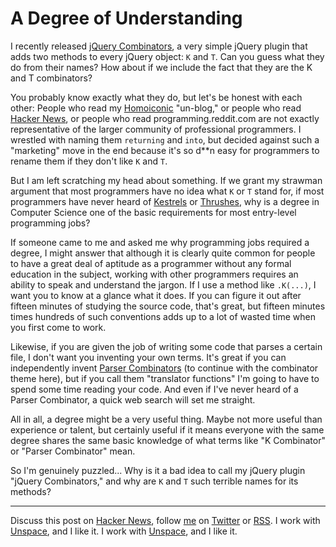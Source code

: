 A Degree of Understanding
===

I recently released [jQuery Combinators][jqc], a very simple jQuery plugin that adds two methods to every jQuery object: `K` and `T`. Can you guess what they do from their names? How about if we include the fact that they are the K and T combinators?

You probably know exactly what they do, but let's be honest with each other: People who read my [Homoiconic][h] "un-blog," or people who read [Hacker News][hn], or people who read programming.reddit.com are not exactly representative of the larger community of professional programmers. I wrestled with naming them `returning` and `into`, but decided against such a "marketing" move in the end because it's so d\*\*n easy for programmers to rename them if they don't like `K` and `T`.

But I am left scratching my head about something. If we grant my strawman argument that most programmers have no idea what `K` or `T` stand for, if most programmers have never heard of [Kestrels][k] or [Thrushes][t], why is a degree in Computer Science one of the basic requirements for most entry-level programming jobs?

If someone came to me and asked me why programming jobs required a degree, I might answer that although it is clearly quite common for people to have a great deal of aptitude as a programmer without any formal education in the subject, working with other programmers requires an ability to speak and understand the jargon. If I use a method like `.K(...)`, I want you to know at a glance what it does. If you can figure it out after fifteen minutes of studying the source code, that's great, but fifteen minutes times hundreds of such conventions adds up to a lot of wasted time when you first come to work.

Likewise, if you are given the job of writing some code that parses a certain file, I don't want you inventing your own terms. It's great if you can independently invent [Parser Combinators][pc] (to continue with the combinator theme here), but if you call them "translator functions" I'm going to have to spend some time reading your code. And even if I've never heard of a Parser Combinator, a quick web search will set me straight.

All in all, a degree might be a very useful thing. Maybe not more useful than experience or talent, but certainly useful if it means everyone with the same degree shares the same basic knowledge of what terms like "K Combinator" or "Parser Combinator" mean.

So I'm genuinely puzzled... Why is it a bad idea to call my jQuery plugin "jQuery Combinators," and why are `K` and `T` such terrible names for its methods?

----
  
Discuss this post on [Hacker News][hn], follow [me](http://reginald.braythwayt.com) on [Twitter](http://twitter.com/raganwald) or [RSS](http://feeds.feedburner.com/raganwald "raganwald's rss feed"). I work with [Unspace](http://unspace.ca), and I like it. I work with [Unspace](http://unspace.ca), and I like it.

[jqc]: http://github.com/raganwald/JQuery-Combinators
[k]: http://github.com/raganwald/homoiconic/blob/master/2008-10-29/kestrel.markdown#readme
[t]: http://github.com/raganwald/homoiconic/blob/master/2008-10-30/thrush.markdown#readme
[h]: http://github.com/raganwald/homoiconic/#readme
[pc]: http://en.wikipedia.org/wiki/Parser_combinator "Parser combinator - Wikipedia, the free encyclopedia"
[hn]: http://news.ycombinator.com/item?id=1449777